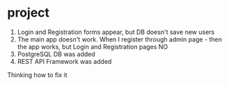 # project
1) Login and Registration forms appear, but DB doesn't save new users
2) The main app doesn't work. When I register through admin page - then the app works, but Login and Registration pages NO
3) PostgreSQL DB was added
4) REST API Framework was added

Thinking how to fix it
